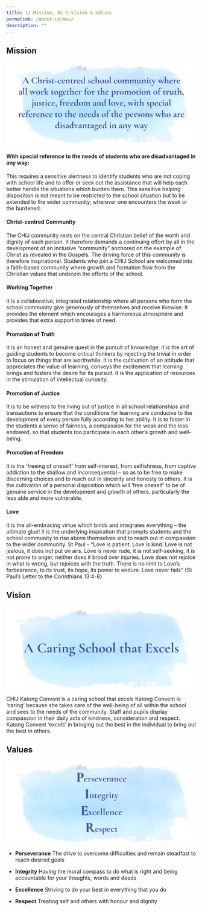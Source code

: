 ```yaml
---
title: IJ Mission, KC's Vision & Values
permalink: /about-us/mvv/
description: ""
---
```

## Mission
![image](/images/About%20Us/Mission.png#center)

#### With special reference to the needs of students who are disadvantaged in any way:

This requires a sensitive alertness to identify students who are not coping with school life and to offer or seek out the assistance that will help each better handle the situations which burden them. This sensitive helping disposition is not meant to be restricted to the school situation but to be extended to the wider community, wherever one encounters the weak or the burdened.

#### Christ-centred Community

The CHIJ community rests on the central Christian belief of the worth and dignity of each person. It therefore demands a continuing effort by all in the development of an inclusive “community” anchored on the example of Christ as revealed in the Gospels. The driving force of this community is therefore inspirational. Students who join a CHIJ School are welcomed into a faith-based community where growth and formation flow from the Christian values that underpin the efforts of the school.

#### Working Together

It is a collaborative, integrated relationship where all persons who form the school community give generously of themselves and receive likewise. It provides the element which encourages a harmonious atmosphere and provides that extra support in times of need.

#### Promotion of Truth

It is an honest and genuine quest in the pursuit of knowledge; it is the art of guiding students to become critical thinkers by rejecting the trivial in order to focus on things that are worthwhile. It is the cultivation of an attitude that appreciates the value of learning, conveys the excitement that learning brings and fosters the desire for its pursuit. It is the application of resources in the stimulation of intellectual curiosity.

#### Promotion of Justice

It is to be witness to the living out of justice in all school relationships and transactions to ensure that the conditions for learning are conducive to the development of every person fully according to her ability. It is to foster in the students a sense of fairness, a compassion for the weak and the less endowed, so that students too participate in each other’s growth and well-being.

#### Promotion of Freedom

It is the ‘freeing of oneself’ from self-interest, from selfishness, from captive addiction to the shallow and inconsequential – so as to be free to make discerning choices and to reach out in sincerity and honesty to others. It is the cultivation of a personal disposition which will ‘free oneself’ to be of genuine service in the development and growth of others, particularly the less able and more vulnerable.

#### Love

It is the all-embracing virtue which binds and integrates everything – the ultimate glue! It is the underlying inspiration that prompts students and the school community to rise above themselves and to reach out in compassion to the wider community. St Paul – “Love is patient. Love is kind. Love is not jealous, it does not put on airs. Love is never rude, it is not self-seeking, it is not prone to anger, neither does it brood over injuries. Love does not rejoice in what is wrong, but rejoices with the truth. There is no limit to Love’s forbearance, to its trust, its hope, its power to endure. Love never fails” {St Paul’s Letter to the Corinthians 13:4-8}

## Vision
![image](/images/About%20Us/Vision.png#center)

CHIJ Katong Convent is a caring school that excels Katong Convent is ‘caring’ because she takes care of the well-being of all within the school and sees to the needs of the community. Staff and pupils display compassion in their daily acts of kindness, consideration and respect. Katong Convent ‘excels’ in bringing out the best in the individual to bring out the best in others.

## Values

![image](/images/About%20Us/Values.png#center)

* **Perseverance**
The drive to overcome difficulties and remain steadfast to reach desired goals

* **Integrity**
Having the moral compass to do what is right and being accountable for your thoughts, words and deeds

* **Excellence**
Striving to do your best in everything that you do

* **Respect**
Treating self and others with honour and dignity